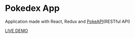 <h1>Pokedex App</h1>
<p>Application made with React, Redux and <a href='https://pokeapi.co'>PokeAPI</a>(RESTful API)</p>
<a href="">LIVE DEMO</a>
